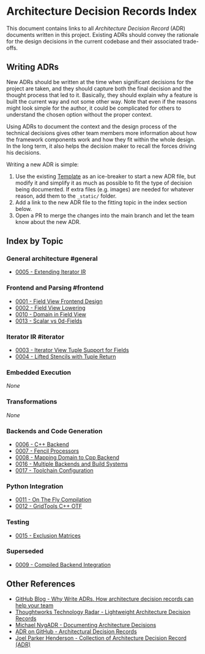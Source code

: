 # Architecture Decision Records Index

This document contains links to all _Architecture Decision Record_ (ADR) documents written in this project. Existing ADRs should convey the rationale for the design decisions in the current codebase and their associated trade-offs.

## Writing ADRs

New ADRs should be written at the time when significant decisions for the project are taken, and they should capture both the final decision and the thought process that led to it. Basically, they should explain why a feature is built the current way and not some other way. Note that even if the reasons might look simple for the author, it could be complicated for others to understand the chosen option without the proper context.

Using ADRs to document the context and the design process of the technical decisions gives other team members more information about how the framework components work and how they fit within the whole design. In the long term, it also helps the decision maker to recall the forces driving his decisions.

Writing a new ADR is simple:

1. Use the existing [Template](Template.md) as an ice-breaker to start a new ADR file, but modify it and simplify it as much as possible to fit the type of decision being documented. If extra files (e.g. images) are needed for whatever reason, add them to the `_static/` folder.
2. Add a link to the new ADR file to the fitting topic in the index section below.
3. Open a PR to merge the changes into the main branch and let the team know about the new ADR.

## Index by Topic

### General architecture #general

- [0005 - Extending Iterator IR](0005-Extending_Iterator_IR.md)

### Frontend and Parsing #frontend

- [0001 - Field View Frontend Design](0001-Field_View_Frontend_Design.md)
- [0002 - Field View Lowering](0002-Field_View_Lowering.md)
- [0010 - Domain in Field View](0010-Domain_in_Field_View.md)
- [0013 - Scalar vs 0d-Fields](0013-Scalar_vs_0d_Fields.md)

### Iterator IR #iterator

- [0003 - Iterator View Tuple Support for Fields](0003-Iterator_View_Tuple_Support_for_Fields.md)
- [0004 - Lifted Stencils with Tuple Return](0004-Lifted_Stencils_with_Tuple_Return.md)

### Embedded Execution

_None_

### Transformations

_None_

### Backends and Code Generation

- [0006 - C++ Backend](0006-Cpp-Backend.md)
- [0007 - Fencil Processors](0007-Fencil-Processors.md)
- [0008 - Mapping Domain to Cpp Backend](0008-Mapping_Domain_to_Cpp-Backend.md)
- [0016 - Multiple Backends and Build Systems](0016-Multiple-Backends-and-Build-Systems.md)
- [0017 - Toolchain Configuration](0017-Toolchain-Configuration.md)

### Python Integration

- [0011 - On The Fly Compilation](0011-On_The_Fly_Compilation.md)
- [0012 - GridTools C++ OTF](0011-_GridTools_Cpp_OTF.md)

### Testing

- [0015 - Exclusion Matrices](0015-Test_Exclusion_Matrices.md)

### Superseded

- [0009 - Compiled Backend Integration](0009-Compiled-Backend-Integration.md)

## Other References

- [GitHub Blog - Why Write ADRs. How architecture decision records can help your team](https://github.blog/2020-08-13-why-write-adrs/)
- [Thoughtworks Technology Radar - Lightweight Architecture Decision Records](https://www.thoughtworks.com/radar/techniques/lightweight-architecture-decision-records)
- [Michael NygADR - Documenting Architecture Decisions](https://cognitect.com/blog/2011/11/15/documenting-architecture-decisions)
- [ADR on GitHub - Architectural Decision Records](https://adr.github.io/)
- [Joel Parker Henderson - Collection of Architecture Decision Record (ADR)](https://github.com/joelparkerhenderson/architecture-decision-record)
